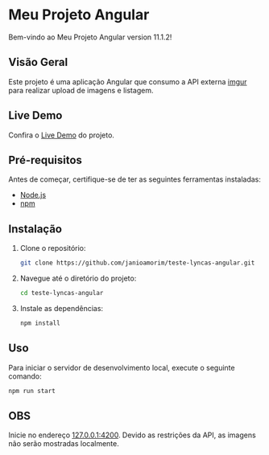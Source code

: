 # Meu Projeto Angular

Bem-vindo ao Meu Projeto Angular version 11.1.2!

## Visão Geral

Este projeto é uma aplicação Angular que consumo a API externa [imgur](https://api.imgur.com/) para realizar upload de imagens e listagem.

## Live Demo

Confira o [Live Demo](https://janioamorim.github.io/teste-lyncas-angular/) do projeto.

## Pré-requisitos

Antes de começar, certifique-se de ter as seguintes ferramentas instaladas:

- [Node.js](https://nodejs.org/)
- [npm](https://www.npmjs.com/)

## Instalação

1. Clone o repositório:

    ```bash
    git clone https://github.com/janioamorim/teste-lyncas-angular.git
    ```

2. Navegue até o diretório do projeto:

    ```bash
    cd teste-lyncas-angular
    ```

3. Instale as dependências:

    ```bash
    npm install
    ```

## Uso

Para iniciar o servidor de desenvolvimento local, execute o seguinte comando:

```bash
npm run start
```

## OBS

Inicie no endereço [127.0.0.1:4200](http://127.0.0.1:4200/).
Devido as restrições da API, as imagens não serão mostradas localmente.
